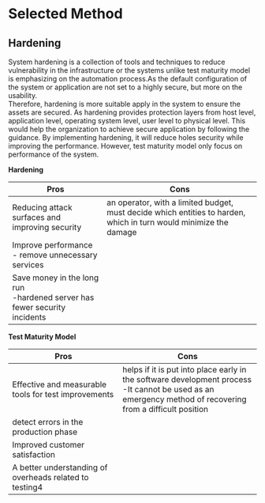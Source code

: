 # **Selected Method**
## **Hardening**

System hardening is a collection of tools and techniques to reduce vulnerability in the infrastructure or the systems unlike test maturity model is emphasizing on the automation process.As the default configuration of the system or application are not set to a highly secure, but more on the usability.
<br>Therefore, hardening is more suitable apply in the system to ensure the assets are secured.
As hardening provides protection layers from host level, application level, operating system level, user level to physical level. This would help the organization to achieve secure application by following the guidance. By implementing hardening, it will reduce holes security while improving the performance. However, test maturity model only focus on performance of the system.

**Hardening**

| Pros | Cons|
|-------------|-----------------|
|Reducing attack surfaces and improving security |an operator, with a limited budget, must decide which entities to harden, which in turn would minimize the damage|
|Improve performance <br> - remove unnecessary services||
|Save money in the long run <br> -hardened server has fewer security incidents||


**Test Maturity Model**

| Pros | Cons|
|-------------|-----------------|
| Effective and measurable tools for test improvements|helps if it is put into place early in the software development process <br> -It cannot be used as an emergency method of recovering from a difficult position|
| detect errors in the production phase|
|Improved customer satisfaction|
|A better understanding of overheads related to testing4|
